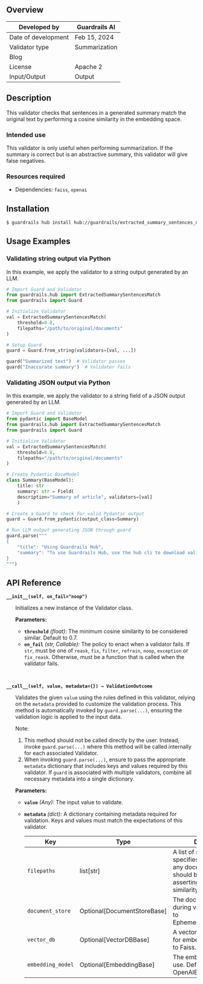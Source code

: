 ## Overview

| Developed by | Guardrails AI |
| --- | --- |
| Date of development | Feb 15, 2024 |
| Validator type | Summarization |
| Blog |  |
| License | Apache 2 |
| Input/Output | Output |

## Description

This validator checks that sentences in a generated summary match the original text by performing a cosine similarity in the embedding space.

### Intended use

This validator is only useful when performing summarization. If the summary is correct but is an abstractive summary, this validator will give false negatives.

### Resources required

- Dependencies: `faiss`, `openai`

## Installation

```bash
$ guardrails hub install hub://guardrails/extracted_summary_sentences_match
```

## Usage Examples

### Validating string output via Python

In this example, we apply the validator to a string output generated by an LLM.

```python
# Import Guard and Validator
from guardrails.hub import ExtractedSummarySentencesMatch
from guardrails import Guard

# Initialize Validator
val = ExtractedSummarySentencesMatch(
    threshold=0.8,
    filepaths="/path/to/original/documents"
)

# Setup Guard
guard = Guard.from_string(validators=[val, ...])

guard("Summarized text")  # Validator passes
guard("Inaccurate summary")  # Validator fails
```

### Validating JSON output via Python

In this example, we apply the validator to a string field of a JSON output generated by an LLM.

```python
# Import Guard and Validator
from pydantic import BaseModel
from guardrails.hub import ExtractedSummarySentencesMatch
from guardrails import Guard

# Initialize Validator
val = ExtractedSummarySentencesMatch(
    threshold=0.8,
    filepaths="/path/to/original/documents"
)

# Create Pydantic BaseModel
class Summary(BaseModel):
    title: str
    summary: str = Field(
	description="Summary of article", validators=[val]
    )

# Create a Guard to check for valid Pydantic output
guard = Guard.from_pydantic(output_class=Summary)

# Run LLM output generating JSON through guard
guard.parse("""
{
    "title": "Using Guardrails Hub",
    "summary": "To use Guardrails Hub, use the hub cli to download validators."
}
""")
```

## API Reference

**`__init__(self, on_fail="noop")`**
<ul>

Initializes a new instance of the Validator class.

**Parameters:**

- **`threshold`** _(float)_: The minimum cosine similarity to be considered similar. Default to 0.7.
- **`on_fail`** *(str, Callable):* The policy to enact when a validator fails. If `str`, must be one of `reask`, `fix`, `filter`, `refrain`, `noop`, `exception` or `fix_reask`. Otherwise, must be a function that is called when the validator fails.

</ul>

<br>

**`__call__(self, value, metadata={}) → ValidationOutcome`**

<ul>

Validates the given `value` using the rules defined in this validator, relying on the `metadata` provided to customize the validation process. This method is automatically invoked by `guard.parse(...)`, ensuring the validation logic is applied to the input data.

Note:

1. This method should not be called directly by the user. Instead, invoke `guard.parse(...)` where this method will be called internally for each associated Validator.
2. When invoking `guard.parse(...)`, ensure to pass the appropriate `metadata` dictionary that includes keys and values required by this validator. If `guard` is associated with multiple validators, combine all necessary metadata into a single dictionary.

**Parameters:**

- **`value`** *(Any):* The input value to validate.
- **`metadata`** *(dict):* A dictionary containing metadata required for validation. Keys and values must match the expectations of this validator.
    
    
    | Key | Type | Description | Default |
    | --- | --- | --- | --- |
    | `filepaths` | list[str] | A list of strings that specifies the filepaths for any documents that should be used for asserting the summary's similarity. | N/A |
    | `document_store` | Optional[DocumentStoreBase] | The document store to use during validation. Defaults to EphemeralDocumentStore. | None |
    | `vector_db` | Optional[VectorDBBase] | A vector database to use for embeddings. Defaults to Faiss. | None |
    | `embedding_model` | Optional[EmbeddingBase] | The embeddig model to use. Defaults to OpenAIEmbedding. | None |

</ul>

